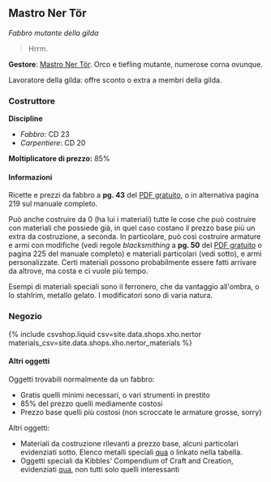 ## Mastro Ner Tör

_Fabbro mutante della gilda_

> Hrrm.

**Gestore**: [Mastro Ner Tör](/xho/npc/frestynn#mastro-ner-tör). Orco e tiefling mutante, numerose corna ovunque.

Lavoratore della gilda: offre sconto o extra a membri della gilda.

### Costruttore

**Discipline**

-   _Fabbro_: CD 23
-   _Carpentiere_: CD 20

**Moltiplicatore di prezzo:** 85%

<h4 class="collapsible coll-blank">Informazioni</h4>

<div class="collapsible-content bordered hidden" markdown="1">

Ricette e prezzi da fabbro a **pg. 43** del [PDF gratuito](pdf/crafting_free_version_reddit.pdf), o in alternativa pagina 219 sul manuale completo.

Può anche costruire da 0 (ha lui i materiali) tutte le cose che può costruire con materiali che possiede già, in quel caso costano il prezzo base
più un extra da costruzione, a seconda. In particolare, può così costruire armature e armi con modifiche (vedi regole _blacksmithing_ a
**pg. 50** del [PDF gratuito](pdf/crafting_free_version_reddit.pdf) o pagina 225 del manuale completo) e materiali particolari (vedi sotto), e
armi personalizzate. Certi materiali possono probabilmente essere fatti arrivare da altrove, ma costa e ci vuole più tempo.

Esempi di materiali speciali sono il ferronero, che da vantaggio all'ombra, o lo stahlrim, metallo gelato. I modificatori sono di varia natura.

</div>

### Negozio

{% include csvshop.liquid csv=site.data.shops.xho.nertor materials_csv=site.data.shops.xho.nertor_materials %}

<h4 class="collapsible coll-blank">Altri oggetti</h4>

<div class="collapsible-content bordered hidden" markdown="1">

Oggetti trovabili normalmente da un fabbro:

-   Gratis quelli minimi necessari, o vari strumenti in prestito
-   85% del prezzo quelli mediamente costosi
-   Prezzo base quelli più costosi (non scroccate le armature grosse, sorry)

Altri oggetti:

-   Materiali da costruzione rilevanti a prezzo base, alcuni particolari evidenziati sotto. Elenco metalli speciali [qua](/xho/oggetti#metalli) o linkato nella tabella.
-   Oggetti speciali da Kibbles' Compendium of Craft and Creation, evidenziati [qua](/xho/oggetti), non tutti solo quelli interessanti

</div>